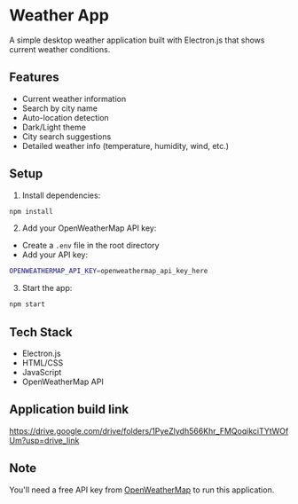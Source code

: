 # Weather App

A simple desktop weather application built with Electron.js that shows current weather conditions.

## Features
- Current weather information
- Search by city name
- Auto-location detection
- Dark/Light theme
- City search suggestions
- Detailed weather info (temperature, humidity, wind, etc.)

## Setup

1. Install dependencies:
```bash
npm install
```

2. Add your OpenWeatherMap API key:
- Create a `.env` file in the root directory
- Add your API key:
```bash
OPENWEATHERMAP_API_KEY=openweathermap_api_key_here
```

3. Start the app:
```bash
npm start
```

## Tech Stack
- Electron.js
- HTML/CSS
- JavaScript
- OpenWeatherMap API

## Application build link
https://drive.google.com/drive/folders/1PyeZlydh566Khr_FMQoqikciTYtWOfUm?usp=drive_link

## Note
You'll need a free API key from [OpenWeatherMap](https://openweathermap.org/api) to run this application.
